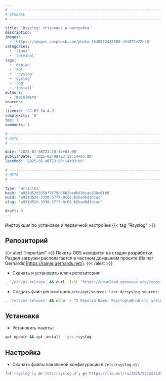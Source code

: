 ```yaml
---
# -------------------------------------------------------------------------------------------------------------------- #
# GENERAL
# -------------------------------------------------------------------------------------------------------------------- #

title: 'Rsyslog: Установка и настройка'
description: ''
images:
  - 'https://images.unsplash.com/photo-1640552435388-a54879e72b28'
categories:
  - 'linux'
  - 'terminal'
tags:
  - 'debian'
  - 'apt'
  - 'rsyslog'
  - 'syslog'
  - 'log'
  - 'install'
authors:
  - 'KaiKimera'
sources:
  - ''
license: 'CC-BY-SA-4.0'
complexity: '0'
toc: 1
comments: 1

# -------------------------------------------------------------------------------------------------------------------- #
# DATE
# -------------------------------------------------------------------------------------------------------------------- #

date: '2025-02-08T23:20:14+03:00'
publishDate: '2025-02-08T23:20:14+03:00'
lastMod: '2025-02-08T23:20:14+03:00'

# -------------------------------------------------------------------------------------------------------------------- #
# META
# -------------------------------------------------------------------------------------------------------------------- #

type: 'articles'
hash: 'a931d52d3358f7f79c66b2bad6d3dcac838c0fb8'
uuid: 'a931d52d-3358-57f7-8c66-b2bad6d3dcac'
slug: 'a931d52d-3358-57f7-8c66-b2bad6d3dcac'

draft: 0
---
```


Инструкция по установке и первичной настройке {{< tag "Rsyslog" >}}.

<!--more-->

## Репозиторий

{{< alert "important" >}}
Пакеты OBS находятся на стадии разработки. Раздел загрузки располагается в частном домашнем проекте (Rainer Gerhards)[https://rainer.gerhards.net/].
{{< /alert >}}

- Скачать и установить ключ репозитория:

```bash
. '/etc/os-release' && curl -fsSL "https://download.opensuse.org/repositories/home:rgerhards/Debian_${VERSION_ID}/Release.key" | gpg --dearmor -o '/etc/apt/keyrings/rsyslog.gpg'
```

- Создать файл репозитория `/etc/apt/sources.list.d/rsyslog.sources`:

```bash
. '/etc/os-release' && echo -e "X-Repolib-Name: Rsyslog\nEnabled: yes\nTypes: deb\nURIs: http://download.opensuse.org/repositories/home:/rgerhards/Debian_${VERSION_ID}/\nSuites: /\nSigned-By: /etc/apt/keyrings/rsyslog.gpg\n" | tee '/etc/apt/sources.list.d/rsyslog.sources' > '/dev/null'
```

## Установка

- Установить пакеты:

```bash
apt update && apt install --yes rsyslog
```

## Настройка

- Скачать файлы локальной конфигурации в `/etc/rsyslog.d/`:

```bash
f=('rsyslog'); d='/etc/rsyslog.d'; p='https://lib.onl/ru/2025/02/a931d52d-3358-57f7-8c66-b2bad6d3dcac'; for i in "${f[@]}"; do curl -fsSLo "${d}/90-${i}.local.conf" "${p}/${i}.conf"; done
```
